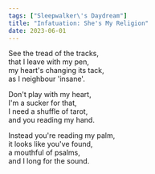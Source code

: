 ```yaml
---
tags: ["Sleepwalker\'s Daydream"]
title: "Infatuation: She's My Religion"
date: 2023-06-01
---
```


See the tread of the tracks,  
that I leave with my pen,  
my heart's changing its tack,  
as I neighbour 'insane'.

Don't play with my heart,  
I'm a sucker for that,  
I need a shuffle of tarot,  
and you reading my hand.

Instead you're reading my palm,  
it looks like you've found,  
a mouthful of psalms,  
and I long for the sound.
